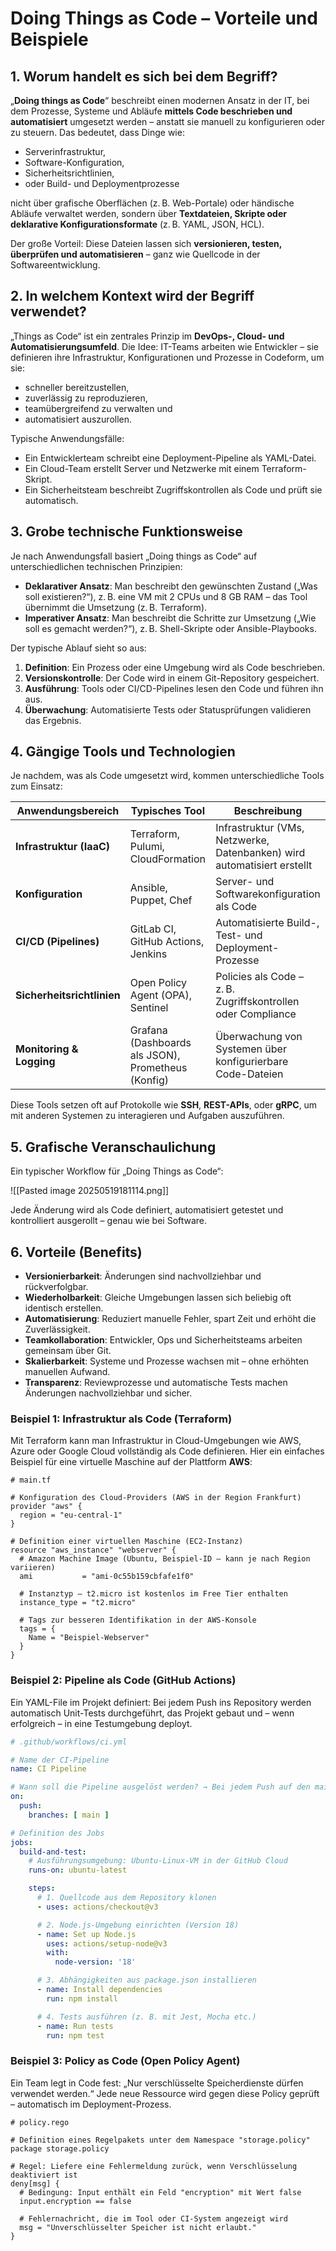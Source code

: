 # Doing Things as Code – Vorteile und Beispiele
## 1. Worum handelt es sich bei dem Begriff?

„**Doing things as Code**“ beschreibt einen modernen Ansatz in der IT, bei dem Prozesse, Systeme und Abläufe **mittels Code beschrieben und automatisiert** umgesetzt werden – anstatt sie manuell zu konfigurieren oder zu steuern. Das bedeutet, dass Dinge wie:

- Serverinfrastruktur,
- Software-Konfiguration,
- Sicherheitsrichtlinien,
- oder Build- und Deploymentprozesse

nicht über grafische Oberflächen (z. B. Web-Portale) oder händische Abläufe verwaltet werden, sondern über **Textdateien, Skripte oder deklarative Konfigurationsformate** (z. B. YAML, JSON, HCL).

Der große Vorteil: Diese Dateien lassen sich **versionieren, testen, überprüfen und automatisieren** – ganz wie Quellcode in der Softwareentwicklung.

## 2. In welchem Kontext wird der Begriff verwendet?

„Things as Code“ ist ein zentrales Prinzip im **DevOps-, Cloud- und Automatisierungsumfeld**. Die Idee: IT-Teams arbeiten wie Entwickler – sie definieren ihre Infrastruktur, Konfigurationen und Prozesse in Codeform, um sie:

- schneller bereitzustellen,
- zuverlässig zu reproduzieren,
- teamübergreifend zu verwalten und
- automatisiert auszurollen.

Typische Anwendungsfälle:
- Ein Entwicklerteam schreibt eine Deployment-Pipeline als YAML-Datei.
- Ein Cloud-Team erstellt Server und Netzwerke mit einem Terraform-Skript.
- Ein Sicherheitsteam beschreibt Zugriffskontrollen als Code und prüft sie automatisch.

## 3. Grobe technische Funktionsweise

Je nach Anwendungsfall basiert „Doing things as Code“ auf unterschiedlichen technischen Prinzipien:

- **Deklarativer Ansatz**: Man beschreibt den gewünschten Zustand („Was soll existieren?“), z. B. eine VM mit 2 CPUs und 8 GB RAM – das Tool übernimmt die Umsetzung (z. B. Terraform).
- **Imperativer Ansatz**: Man beschreibt die Schritte zur Umsetzung („Wie soll es gemacht werden?“), z. B. Shell-Skripte oder Ansible-Playbooks.

Der typische Ablauf sieht so aus:

1. **Definition**: Ein Prozess oder eine Umgebung wird als Code beschrieben.
2. **Versionskontrolle**: Der Code wird in einem Git-Repository gespeichert.
3. **Ausführung**: Tools oder CI/CD-Pipelines lesen den Code und führen ihn aus.
4. **Überwachung**: Automatisierte Tests oder Statusprüfungen validieren das Ergebnis.

## 4. Gängige Tools und Technologien

Je nachdem, was als Code umgesetzt wird, kommen unterschiedliche Tools zum Einsatz:

| Anwendungsbereich           | Typisches Tool             | Beschreibung |
|-----------------------------|----------------------------|--------------|
| **Infrastruktur (IaaC)**    | Terraform, Pulumi, CloudFormation | Infrastruktur (VMs, Netzwerke, Datenbanken) wird automatisiert erstellt |
| **Konfiguration**           | Ansible, Puppet, Chef       | Server- und Softwarekonfiguration als Code |
| **CI/CD (Pipelines)**       | GitLab CI, GitHub Actions, Jenkins | Automatisierte Build-, Test- und Deployment-Prozesse |
| **Sicherheitsrichtlinien**  | Open Policy Agent (OPA), Sentinel | Policies als Code – z. B. Zugriffskontrollen oder Compliance |
| **Monitoring & Logging**    | Grafana (Dashboards als JSON), Prometheus (Konfig) | Überwachung von Systemen über konfigurierbare Code-Dateien |

Diese Tools setzen oft auf Protokolle wie **SSH**, **REST-APIs**, oder **gRPC**, um mit anderen Systemen zu interagieren und Aufgaben auszuführen.

## 5. Grafische Veranschaulichung

Ein typischer Workflow für „Doing Things as Code“:

![[Pasted image 20250519181114.png]]

Jede Änderung wird als Code definiert, automatisiert getestet und kontrolliert ausgerollt – genau wie bei Software.

## 6. Vorteile (Benefits)

- **Versionierbarkeit**: Änderungen sind nachvollziehbar und rückverfolgbar.
- **Wiederholbarkeit**: Gleiche Umgebungen lassen sich beliebig oft identisch erstellen.
- **Automatisierung**: Reduziert manuelle Fehler, spart Zeit und erhöht die Zuverlässigkeit.
- **Teamkollaboration**: Entwickler, Ops und Sicherheitsteams arbeiten gemeinsam über Git.
- **Skalierbarkeit**: Systeme und Prozesse wachsen mit – ohne erhöhten manuellen Aufwand.
- **Transparenz**: Reviewprozesse und automatische Tests machen Änderungen nachvollziehbar und sicher.

### Beispiel 1: Infrastruktur als Code (Terraform)

Mit Terraform kann man Infrastruktur in Cloud-Umgebungen wie AWS, Azure oder Google Cloud vollständig als Code definieren. Hier ein einfaches Beispiel für eine virtuelle Maschine auf der Plattform **AWS**:

```hcl
# main.tf

# Konfiguration des Cloud-Providers (AWS in der Region Frankfurt)
provider "aws" {
  region = "eu-central-1"
}

# Definition einer virtuellen Maschine (EC2-Instanz)
resource "aws_instance" "webserver" {
  # Amazon Machine Image (Ubuntu, Beispiel-ID – kann je nach Region variieren)
  ami           = "ami-0c55b159cbfafe1f0"

  # Instanztyp – t2.micro ist kostenlos im Free Tier enthalten
  instance_type = "t2.micro"

  # Tags zur besseren Identifikation in der AWS-Konsole
  tags = {
    Name = "Beispiel-Webserver"
  }
}
```
### Beispiel 2: Pipeline als Code (GitHub Actions)

Ein YAML-File im Projekt definiert: Bei jedem Push ins Repository werden automatisch Unit-Tests durchgeführt, das Projekt gebaut und – wenn erfolgreich – in eine Testumgebung deployt.

```yaml
# .github/workflows/ci.yml

# Name der CI-Pipeline
name: CI Pipeline

# Wann soll die Pipeline ausgelöst werden? → Bei jedem Push auf den main-Branch
on:
  push:
    branches: [ main ]

# Definition des Jobs
jobs:
  build-and-test:
    # Ausführungsumgebung: Ubuntu-Linux-VM in der GitHub Cloud
    runs-on: ubuntu-latest

    steps:
      # 1. Quellcode aus dem Repository klonen
      - uses: actions/checkout@v3

      # 2. Node.js-Umgebung einrichten (Version 18)
      - name: Set up Node.js
        uses: actions/setup-node@v3
        with:
          node-version: '18'

      # 3. Abhängigkeiten aus package.json installieren
      - name: Install dependencies
        run: npm install

      # 4. Tests ausführen (z. B. mit Jest, Mocha etc.)
      - name: Run tests
        run: npm test
```

### Beispiel 3: Policy as Code (Open Policy Agent)

Ein Team legt in Code fest: „Nur verschlüsselte Speicherdienste dürfen verwendet werden.“ Jede neue Ressource wird gegen diese Policy geprüft – automatisch im Deployment-Prozess.

```rego
# policy.rego

# Definition eines Regelpakets unter dem Namespace "storage.policy"
package storage.policy

# Regel: Liefere eine Fehlermeldung zurück, wenn Verschlüsselung deaktiviert ist
deny[msg] {
  # Bedingung: Input enthält ein Feld "encryption" mit Wert false
  input.encryption == false

  # Fehlernachricht, die im Tool oder CI-System angezeigt wird
  msg = "Unverschlüsselter Speicher ist nicht erlaubt."
}
```

